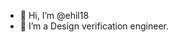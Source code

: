 - 👋 Hi, I’m @ehil18
- 👀 I’m a Design verification engineer.

<!---
ehil18/ehil18 is a ✨ special ✨ repository because its `README.md` (this file) appears on your GitHub profile.
You can click the Preview link to take a look at your changes.
--->
